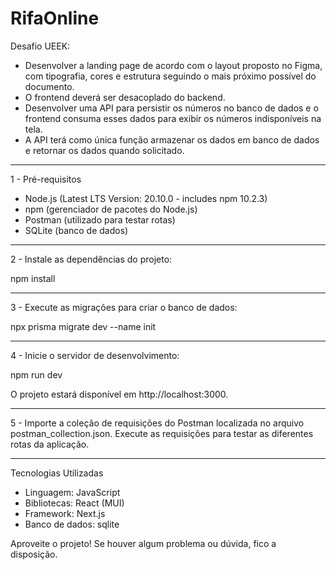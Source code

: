 # RifaOnline

Desafio UEEK:

* Desenvolver a landing page de acordo com o layout proposto no Figma, com tipografia, cores e estrutura seguindo o mais próximo possível do documento.
* O frontend deverá ser desacoplado do backend.
* Desenvolver uma API para persistir os números no banco de dados e o frontend consuma esses dados para exibir os números indisponíveis na tela.
* A API terá como única função armazenar os dados em banco de dados e retornar os dados quando solicitado.

----------------------------------------------------------------

1 - Pré-requisitos

* Node.js (Latest LTS Version: 20.10.0 - includes npm 10.2.3)
* npm (gerenciador de pacotes do Node.js)
* Postman (utilizado para testar rotas)
* SQLite (banco de dados)

----------------------------------------------------------------

2 - Instale as dependências do projeto:

npm install

----------------------------------------------------------------

3 - Execute as migrações para criar o banco de dados:

npx prisma migrate dev --name init

----------------------------------------------------------------

4 - Inicie o servidor de desenvolvimento:

npm run dev

O projeto estará disponível em http://localhost:3000. 

----------------------------------------------------------------

5 - Importe a coleção de requisições do Postman localizada no arquivo postman_collection.json.
Execute as requisições para testar as diferentes rotas da aplicação.

----------------------------------------------------------------

Tecnologias Utilizadas

* Linguagem: JavaScript
* Bibliotecas: React (MUI)
* Framework: Next.js
* Banco de dados: sqlite

Aproveite o projeto! Se houver algum problema ou dúvida, fico a disposição.
